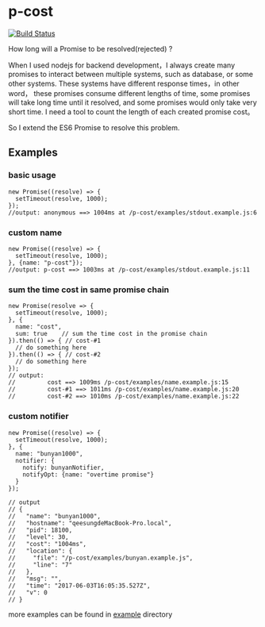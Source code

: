 # p-cost

[![Build Status](https://travis-ci.org/qeesung/p-cost.svg?branch=master)](https://travis-ci.org/qeesung/p-cost)

How long will a Promise to be resolved(rejected) ? 

When I used nodejs for backend development，I always create many promises to interact between multiple systems, 
such as database, or some other systems. These systems have different response times，in other word， 
these promises consume different lengths of time, some promises will take long time until it resolved, and some 
promises would only take very short time. I need a tool to count the length of each created promise cost。

So I extend the ES6 Promise to resolve this problem.


## Examples

### basic usage

```node
new Promise((resolve) => {
  setTimeout(resolve, 1000);
});
//output: anonymous ==> 1004ms at /p-cost/examples/stdout.example.js:6
```

### custom name
```node
new Promise((resolve) => {
  setTimeout(resolve, 1000);
}, {name: "p-cost"});
//output: p-cost ==> 1003ms at /p-cost/examples/stdout.example.js:11
```

### sum the time cost in same promise chain
```node
new Promise(resolve => {
  setTimeout(resolve, 1000);
}, {
  name: "cost",
  sum: true    // sum the time cost in the promise chain
}).then(() => { // cost-#1
  // do something here
}).then(() => { // cost-#2
  // do something here
});
// output:
//         cost ==> 1009ms /p-cost/examples/name.example.js:15
//         cost-#1 ==> 1011ms /p-cost/examples/name.example.js:20
//         cost-#2 ==> 1010ms /p-cost/examples/name.example.js:22
```

### custom notifier

```node
new Promise((resolve) => {
  setTimeout(resolve, 1000);
}, {
  name: "bunyan1000",
  notifier: {
    notify: bunyanNotifier,
    notifyOpt: {name: "overtime promise"}
  }
});

// output
// {
//   "name": "bunyan1000",
//   "hostname": "qeesungdeMacBook-Pro.local",
//   "pid": 18100,
//   "level": 30,
//   "cost": "1004ms",
//   "location": {
//     "file": "/p-cost/examples/bunyan.example.js",
//     "line": "7"
//   },
//   "msg": "",
//   "time": "2017-06-03T16:05:35.527Z",
//   "v": 0
// }
```

more examples can be found in [example](https://github.com/qeesung/p-cost/tree/master/examples) directory
